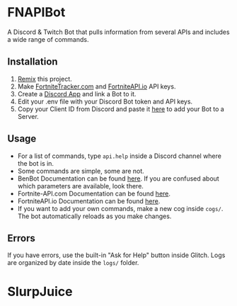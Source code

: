 # FNAPIBot

A Discord & Twitch Bot that pulls information from several APIs and includes a wide range of commands.

## Installation

1. [Remix](https://glitch.com/edit/?utm_content=project_fnapibot&utm_source=remix_this&utm_medium=button&utm_campaign=glitchButton#!/remix/fnapibot) this project.
2. Make [FortniteTracker.com](https://fortnitetracker.com/site-api) and [FortniteAPI.io](https://fortniteapi.io/) API keys.
3. Create a [Discord App](https://discord.com/developers/applications) and link a Bot to it.
4. Edit your .env file with your Discord Bot token and API keys.
5. Copy your Client ID from Discord and paste it [here](https://scarsz.me/authorize) to add your Bot to a Server.

## Usage

- For a list of commands, type `api.help` inside a Discord channel where the bot is in.
- Some commands are simple, some are not.
- BenBot Documentation can be found [here](https://benbotfn.tk/). If you are confused about which parameters are available, look there.
- Fortnite-API.com Documentation can be found [here](https://dash.fortnite-api.com/).
- FortniteAPI.io Documentation can be found [here](https://fortniteapi.io/).
- If you want to add your own commands, make a new cog inside `cogs/`. The bot automatically reloads as you make changes.

## Errors

If you have errors, use the built-in "Ask for Help" button inside Glitch. Logs are organized by date inside the `logs/` folder.
# SlurpJuice
